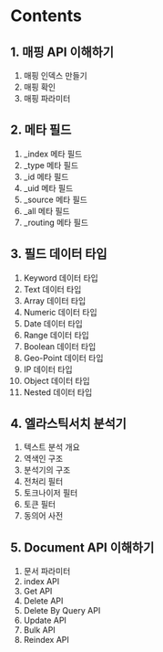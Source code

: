 # Contents

## 1. 매핑 API 이해하기

  1. 매핑 인덱스 만들기
  2. 매핑 확인
  3. 매핑 파라미터

## 2. 메타 필드

  1. _index 메타 필드
  2. _type 메타 필드
  3. _id 메타 필드
  4. _uid 메타 필드
  5. _source 메타 필드
  6. _all 메타 필드
  7. _routing 메타 필드

## 3. 필드 데이터 타입

  1. Keyword 데이터 타입
  2. Text 데이터 타입
  3. Array 데이터 타입
  4. Numeric 데이터 타입
  5. Date 데이터 타입
  6. Range 데이터 타입
  7. Boolean 데이터 타입
  8. Geo-Point 데이터 타입
  9. IP 데이터 타입
  10. Object 데이터 타입
  11. Nested 데이터 타입

## 4. 엘라스틱서치 분석기

  1. 텍스트 분석 개요
  2. 역색인 구조
  3. 분석기의 구조
  4. 전처리 필터
  5. 토크나이저 필터
  6. 토큰 필터
  7. 동의어 사전

## 5. Document API 이해하기

  1. 문서 파라미터
  2. index API
  3. Get API
  4. Delete API
  5. Delete By Query API
  6. Update API
  7. Bulk API
  8. Reindex API
